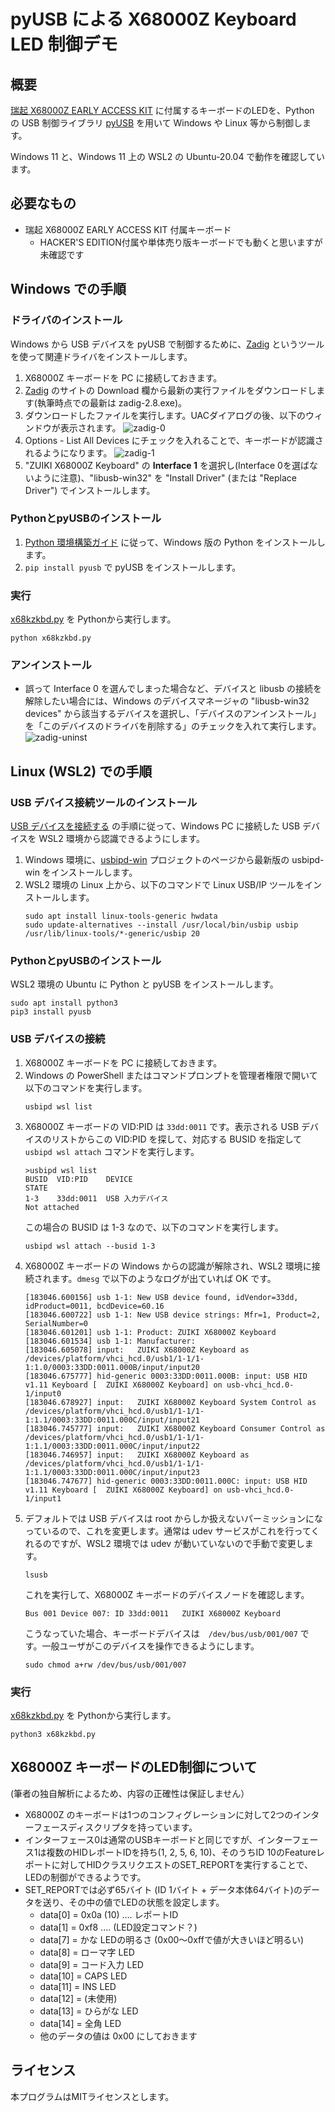# pyUSB による X68000Z Keyboard LED 制御デモ

## 概要

[瑞起 X68000Z EARLY ACCESS KIT](https://www.zuiki.co.jp/x68000z/) に付属するキーボードのLEDを、Python の USB 制御ライブラリ [pyUSB](https://pyusb-docs.readthedocs.io/ja/latest/index.html) を用いて Windows や Linux 等から制御します。

Windows 11 と、Windows 11 上の WSL2 の Ubuntu-20.04 で動作を確認しています。

## 必要なもの

* 瑞起 X68000Z EARLY ACCESS KIT 付属キーボード
  * HACKER'S EDITION付属や単体売り版キーボードでも動くと思いますが未確認です

## Windows での手順

### ドライバのインストール

Windows から USB デバイスを pyUSB で制御するために、[Zadig](https://zadig.akeo.ie/) というツールを使って関連ドライバをインストールします。

1. X68000Z キーボードを PC に接続しておきます。
2. [Zadig](https://zadig.akeo.ie/) のサイトの Download 欄から最新の実行ファイルをダウンロードします(執筆時点での最新は zadig-2.8.exe)。
3. ダウンロードしたファイルを実行します。UACダイアログの後、以下のウィンドウが表示されます。
  ![zadig-0](images/zadig-0.png)
4. Options - List All Devices にチェックを入れることで、キーボードが認識されるようになります。
  ![zadig-1](images/zadig-1.png)
5. "ZUIKI X68000Z Keyboard" の **Interface 1** を選択し(Interface 0を選ばないように注意)、"libusb-win32" を "Install Driver" (または "Replace Driver") でインストールします。

### PythonとpyUSBのインストール

1. [Python 環境構築ガイド](https://www.python.jp/install/windows/index.html) に従って、Windows 版の Python をインストールします。
2. `pip install pyusb` で pyUSB をインストールします。

### 実行

[x68kzkbd.py](x68kzkbd.py) を Pythonから実行します。
```
python x68kzkbd.py
```

### アンインストール

* 誤って Interface 0 を選んでしまった場合など、デバイスと libusb の接続を解除したい場合には、Windows のデバイスマネージャの "libusb-win32 devices" から該当するデバイスを選択し、「デバイスのアンインストール」を「このデバイスのドライバを削除する」のチェックを入れて実行します。
  ![zadig-uninst](images/zadig-uninst.png)

## Linux (WSL2) での手順

### USB デバイス接続ツールのインストール

[USB デバイスを接続する](https://learn.microsoft.com/ja-jp/windows/wsl/connect-usb) の手順に従って、Windows PC に接続した USB デバイスを WSL2 環境から認識できるようにします。

1. Windows 環境に、[usbipd-win](https://github.com/dorssel/usbipd-win/releases) プロジェクトのページから最新版の usbipd-win をインストールします。
2. WSL2 環境の Linux 上から、以下のコマンドで Linux USB/IP ツールをインストールします。
    ```
    sudo apt install linux-tools-generic hwdata
    sudo update-alternatives --install /usr/local/bin/usbip usbip /usr/lib/linux-tools/*-generic/usbip 20
    ```

### PythonとpyUSBのインストール

WSL2 環境の Ubuntu に Python と pyUSB をインストールします。

```
sudo apt install python3
pip3 install pyusb
```

### USB デバイスの接続

1. X68000Z キーボードを PC に接続しておきます。
2. Windows の PowerShell またはコマンドプロンプトを管理者権限で開いて以下のコマンドを実行します。
    ```
    usbipd wsl list
    ```
3. X68000Z キーボードの VID:PID は `33dd:0011` です。表示される USB デバイスのリストからこの VID:PID を探して、対応する BUSID を指定して `usbipd wsl attach` コマンドを実行します。
    ```
    >usbipd wsl list
    BUSID  VID:PID    DEVICE                                                        STATE
    1-3    33dd:0011  USB 入力デバイス                                              Not attached
    ```
    この場合の BUSID は 1-3 なので、以下のコマンドを実行します。
    ```
    usbipd wsl attach --busid 1-3
    ```
4. X68000Z キーボードの Windows からの認識が解除され、WSL2 環境に接続されます。`dmesg` で以下のようなログが出ていれば OK です。
    ```
    [183046.600156] usb 1-1: New USB device found, idVendor=33dd, idProduct=0011, bcdDevice=60.16
    [183046.600722] usb 1-1: New USB device strings: Mfr=1, Product=2, SerialNumber=0
    [183046.601201] usb 1-1: Product: ZUIKI X68000Z Keyboard
    [183046.601534] usb 1-1: Manufacturer:
    [183046.605078] input:   ZUIKI X68000Z Keyboard as /devices/platform/vhci_hcd.0/usb1/1-1/1-1:1.0/0003:33DD:0011.000B/input/input20
    [183046.675777] hid-generic 0003:33DD:0011.000B: input: USB HID v1.11 Keyboard [  ZUIKI X68000Z Keyboard] on usb-vhci_hcd.0-1/input0
    [183046.678927] input:   ZUIKI X68000Z Keyboard System Control as /devices/platform/vhci_hcd.0/usb1/1-1/1-1:1.1/0003:33DD:0011.000C/input/input21
    [183046.745777] input:   ZUIKI X68000Z Keyboard Consumer Control as /devices/platform/vhci_hcd.0/usb1/1-1/1-1:1.1/0003:33DD:0011.000C/input/input22
    [183046.746957] input:   ZUIKI X68000Z Keyboard as /devices/platform/vhci_hcd.0/usb1/1-1/1-1:1.1/0003:33DD:0011.000C/input/input23
    [183046.747677] hid-generic 0003:33DD:0011.000C: input: USB HID v1.11 Keyboard [  ZUIKI X68000Z Keyboard] on usb-vhci_hcd.0-1/input1
    ```
5. デフォルトでは USB デバイスは root からしか扱えないパーミッションになっているので、これを変更します。通常は udev サービスがこれを行ってくれるのですが、WSL2 環境では udev が動いていないので手動で変更します。
    ```
    lsusb
    ```
    これを実行して、X68000Z キーボードのデバイスノードを確認します。
   ```
   Bus 001 Device 007: ID 33dd:0011   ZUIKI X68000Z Keyboard
   ```
   こうなっていた場合、キーボードデバイスは　`/dev/bus/usb/001/007` です。一般ユーザがこのデバイスを操作できるようにします。
   ```
   sudo chmod a+rw /dev/bus/usb/001/007
   ```

### 実行

[x68kzkbd.py](x68kzkbd.py) を Pythonから実行します。
```
python3 x68kzkbd.py
```

## X68000Z キーボードのLED制御について

(筆者の独自解析によるため、内容の正確性は保証しません）

* X68000Z のキーボードは1つのコンフィグレーションに対して2つのインターフェースディスクリプタを持っています。
* インターフェース0は通常のUSBキーボードと同じですが、インターフェース1は複数のHIDレポートIDを持ち(1, 2, 5, 6, 10)、そのうちID 10のFeatureレポートに対してHIDクラスリクエストのSET_REPORTを実行することで、LEDの制御ができるようです。
* SET_REPORTでは必ず65バイト (ID 1バイト + データ本体64バイト)のデータを送り、その中の値でLEDの状態を設定します。
  * data[0] = 0x0a (10) .... レポートID
  * data[1] = 0xf8      .... (LED設定コマンド？)
  * data[7] = かな LEDの明るさ (0x00～0xffで値が大きいほど明るい)
  * data[8] = ローマ字 LED
  * data[9] = コード入力 LED
  * data[10] = CAPS LED
  * data[11] = INS LED
  * data[12] = (未使用)
  * data[13] = ひらがな LED
  * data[14] = 全角 LED
  * 他のデータの値は 0x00 にしておきます

## ライセンス

本プログラムはMITライセンスとします。
